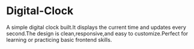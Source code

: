# Digital-Clock
A simple digital clock built.It displays the current time and updates every second.The design is clean,responsive,and easy to customize.Perfect for learning or practicing basic frontend skills.
